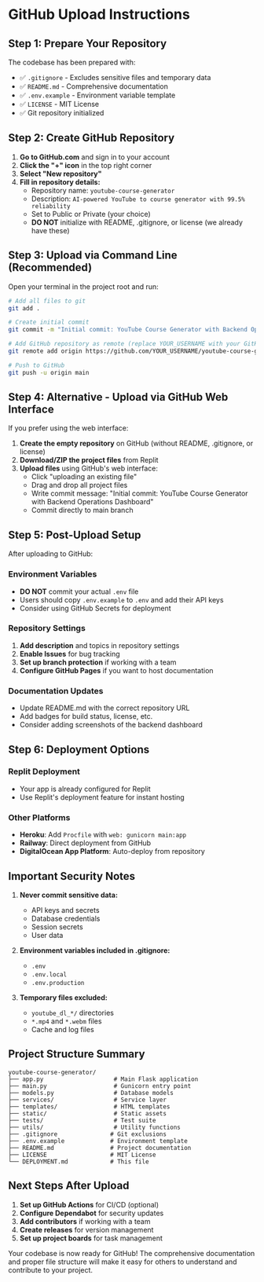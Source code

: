 # GitHub Upload Instructions

## Step 1: Prepare Your Repository

The codebase has been prepared with:
- ✅ `.gitignore` - Excludes sensitive files and temporary data
- ✅ `README.md` - Comprehensive documentation  
- ✅ `.env.example` - Environment variable template
- ✅ `LICENSE` - MIT License
- ✅ Git repository initialized

## Step 2: Create GitHub Repository

1. **Go to GitHub.com** and sign in to your account
2. **Click the "+" icon** in the top right corner
3. **Select "New repository"**
4. **Fill in repository details:**
   - Repository name: `youtube-course-generator`
   - Description: `AI-powered YouTube to course generator with 99.5% reliability`
   - Set to Public or Private (your choice)
   - **DO NOT** initialize with README, .gitignore, or license (we already have these)

## Step 3: Upload via Command Line (Recommended)

Open your terminal in the project root and run:

```bash
# Add all files to git
git add .

# Create initial commit
git commit -m "Initial commit: YouTube Course Generator with Backend Operations Dashboard"

# Add GitHub repository as remote (replace YOUR_USERNAME with your GitHub username)
git remote add origin https://github.com/YOUR_USERNAME/youtube-course-generator.git

# Push to GitHub
git push -u origin main
```

## Step 4: Alternative - Upload via GitHub Web Interface

If you prefer using the web interface:

1. **Create the empty repository** on GitHub (without README, .gitignore, or license)
2. **Download/ZIP the project files** from Replit
3. **Upload files** using GitHub's web interface:
   - Click "uploading an existing file"
   - Drag and drop all project files
   - Write commit message: "Initial commit: YouTube Course Generator with Backend Operations Dashboard"
   - Commit directly to main branch

## Step 5: Post-Upload Setup

After uploading to GitHub:

### Environment Variables
- **DO NOT** commit your actual `.env` file
- Users should copy `.env.example` to `.env` and add their API keys
- Consider using GitHub Secrets for deployment

### Repository Settings
1. **Add description** and topics in repository settings
2. **Enable Issues** for bug tracking
3. **Set up branch protection** if working with a team
4. **Configure GitHub Pages** if you want to host documentation

### Documentation Updates
- Update README.md with the correct repository URL
- Add badges for build status, license, etc.
- Consider adding screenshots of the backend dashboard

## Step 6: Deployment Options

### Replit Deployment
- Your app is already configured for Replit
- Use Replit's deployment feature for instant hosting

### Other Platforms
- **Heroku**: Add `Procfile` with `web: gunicorn main:app`
- **Railway**: Direct deployment from GitHub
- **DigitalOcean App Platform**: Auto-deploy from repository

## Important Security Notes

1. **Never commit sensitive data:**
   - API keys and secrets
   - Database credentials
   - Session secrets
   - User data

2. **Environment variables included in .gitignore:**
   - `.env`
   - `.env.local`
   - `.env.production`

3. **Temporary files excluded:**
   - `youtube_dl_*/` directories
   - `*.mp4` and `*.webm` files
   - Cache and log files

## Project Structure Summary

```
youtube-course-generator/
├── app.py                    # Main Flask application
├── main.py                   # Gunicorn entry point
├── models.py                 # Database models
├── services/                 # Service layer
├── templates/                # HTML templates  
├── static/                   # Static assets
├── tests/                    # Test suite
├── utils/                    # Utility functions
├── .gitignore               # Git exclusions
├── .env.example             # Environment template
├── README.md                # Project documentation
├── LICENSE                  # MIT License
└── DEPLOYMENT.md            # This file
```

## Next Steps After Upload

1. **Set up GitHub Actions** for CI/CD (optional)
2. **Configure Dependabot** for security updates
3. **Add contributors** if working with a team
4. **Create releases** for version management
5. **Set up project boards** for task management

Your codebase is now ready for GitHub! The comprehensive documentation and proper file structure will make it easy for others to understand and contribute to your project.